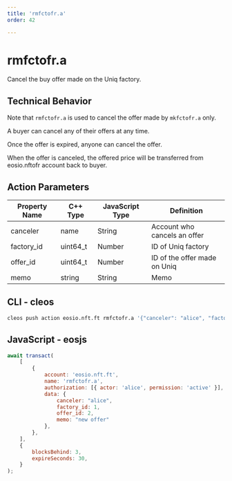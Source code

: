 ```yaml
---
title: 'rmfctofr.a'
order: 42

---
```


# rmfctofr.a

Cancel the buy offer made on the Uniq factory.

## Technical Behavior

Note that `rmfctofr.a` is used to cancel the offer made by `mkfctofr.a` only.

A buyer can cancel any of their offers at any time.

Once the offer is expired, anyone can cancel the offer.

When the offer is canceled, the offered price will be transferred from eosio.nftofr account back to buyer.

## Action Parameters

| Property Name | C++ Type | JavaScript Type | Definition                   |
| ------------- | -------- | --------------- | ---------------------------- |
| canceler      | name     | String          | Account who cancels an offer |
| factory_id    | uint64_t | Number          | ID of Uniq factory           |
| offer_id      | uint64_t | Number          | ID of the offer made on Uniq |
| memo          | string   | String          | Memo                         |

## CLI - cleos

```bash
cleos push action eosio.nft.ft rmfctofr.a '{"canceler": "alice", "factory_id": 1, "offer_id": 2, "memo": "cancel the offer"}' -p alice@active
```

## JavaScript - eosjs

```js
await transact(
    [
        {
            account: 'eosio.nft.ft',
            name: 'rmfctofr.a',
            authorization: [{ actor: 'alice', permission: 'active' }],
            data: {
                canceler: "alice",
                factory_id: 1,
                offer_id: 2,
                memo: "new offer"
            },
        },
    ],
    {
        blocksBehind: 3,
        expireSeconds: 30,
    }
);
```
